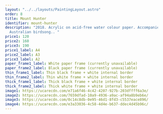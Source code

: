 ```yaml
---
layout: "../../layouts/PaintingLayout.astro"
order: 8
title: Mount Hunter
identifier: mount-hunter
description: "2018. Acrylic on acid-free water colour paper. Accompanied by
  Australian birdsong.. "
price1: 120
price2: 160
price3: 190
price1_label: A4
price2_label: A3
price3_label: A2
paper_frame1_label: White paper frame (currently unavailable)
paper_frame2_label: Black paper frame (currently unavailable)
thin_frame1_label: Thin black frame + white internal border
thin_frame2_label: Thin white frame + white internal border
thick_frame1_label: Thick black frame + white internal border
thick_frame2_label: Thick white frame + white internal border
image1: https://ucarecdn.com/e71a6f46-4c42-4207-927b-203dffff6a3e/
image2: https://ucarecdn.com/7659dfad-10a9-4936-a9ac-af94a8b9eb6e/
image3: https://ucarecdn.com/0c14c8db-0e95-46d1-8fd3-c5537eace896/
image4: https://ucarecdn.com/e3a33036-4c58-4d4e-b637-ddec4d45b96c/
---
```

